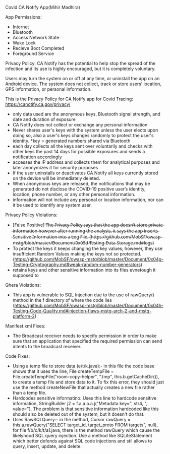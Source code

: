 Covid CA Notify App(Mihir Madhira)

App Permissions:
- Internet
- Bluetooth
- Access Network State
- Wake Lock
- Recieve Boot Completed
- Foreground Service

Privacy Policy:
CA Notify has the potential to help stop the spread of the infection and its use is 
highly encouraged, but it is completely voluntary.

Users may turn the system on or off at any time, or uninstall the app on an Android device. 
The system does not collect, track or store users’ location, GPS information, or personal 
information.

This is the Privacy Policy for CA Notify app for Covid Tracing: https://canotify.ca.gov/privacy/

- only data used are the anonymous keys, Bluetooth signal strength, and date and duration of
exposure
- CA Notify does not collect or exchange any personal information
- Never shares user's keys with the system unless the user elects upon doing so, also a user's
keys changes randomly to protect the user's identity. *key = generated numbers shared via 
Bluetooth
- each day collects all the keys sent over voluntarily and checks with other keys the past
14 days for possible exposures and sends a notification accordingly
- accesses the IP address and collects them for analytical purposes and later anonymizes it 
for security purposes
- If the user uninstalls or deactivates CA Notify all keys currently stored on the device 
will be immediately deleted.
- When anonymous keys are released, the notifications that may be generated do not disclose 
the COVID-19 positive user’s identity, location, phone number, or any other personal 
information.
- information will not include any personal or location information, nor can it be 
used to identify any system user.

Privacy Policy Violations:

- [False Positive] T̶h̶e̶ ̶P̶r̶i̶v̶a̶c̶y̶ ̶P̶o̶l̶i̶c̶y̶ ̶s̶a̶y̶s̶ ̶t̶h̶a̶t̶ ̶t̶h̶e̶ ̶a̶p̶p̶ ̶d̶o̶e̶s̶n̶'̶t̶ ̶s̶t̶o̶r̶e̶ ̶p̶r̶i̶v̶a̶t̶e̶ ̶i̶n̶f̶o̶r̶m̶a̶t̶i̶o̶n̶ ̶h̶o̶w̶e̶v̶e̶r̶ ̶a̶f̶t̶e̶r̶ ̶r̶u̶n̶n̶i̶n̶g̶ ̶t̶h̶e̶ ̶a̶n̶a̶l̶y̶s̶i̶s̶,̶ ̶i̶t̶ ̶s̶a̶y̶s̶ ̶t̶h̶e̶ ̶a̶p̶p̶ ̶i̶n̶s̶e̶r̶t̶s̶ ̶S̶e̶n̶s̶i̶t̶i̶v̶e̶ ̶I̶n̶f̶o̶r̶m̶a̶t̶i̶o̶n̶ ̶i̶n̶t̶o̶ ̶a̶ ̶L̶o̶g̶ ̶F̶i̶l̶e̶.̶ ̶(̶h̶t̶t̶p̶s̶:̶/̶/̶g̶i̶t̶h̶u̶b̶.̶c̶o̶m̶/̶M̶o̶b̶S̶F̶/̶o̶w̶a̶s̶p̶-̶m̶s̶t̶g̶/̶b̶l̶o̶b̶/̶m̶a̶s̶t̶e̶r̶/̶D̶o̶c̶u̶m̶e̶n̶t̶/̶0̶x̶0̶5̶d̶-̶T̶e̶s̶t̶i̶n̶g̶-̶D̶a̶t̶a̶-̶S̶t̶o̶r̶a̶g̶e̶.̶m̶d̶#̶l̶o̶g̶s̶) 
- To protect the keys it keeps changing the key values; however, they use insufficient 
Random Values making the keys not so protected.(https://github.com/MobSF/owasp-mstg/blob/master/Document/0x04g-Testing-Cryptography.md#weak-random-number-generators)
- retains keys and other sensitive information into its files evnetough it supposed to 


Ghera Violations:
- This app is vulnerable to SQL Injection due to the use of rawQuery() method in the f 
directory of where the code lies (https://github.com/MobSF/owasp-mstg/blob/master/Document/0x04h-Testing-Code-Quality.md#injection-flaws-mstg-arch-2-and-mstg-platform-2)

Manifest.xml Fixes:
- The Broadcast receiver needs to specify permission in order to make sure that an application that specified the required permission can send intents to the broadcast receiver.

Code Fixes:
- Using a temp file to store data (e/t/k.java):- in this file the code base shows that it uses the line, File createTempFile = File.createTempFile("room-copy-helper", ".tmp", this.b.getCacheDir()), to create a temp file and store data to it. To fix this error, they should just use the method createNewFile that actually creates a new file rather than a temp file. 
- Hardcodes sensitive informatino: Uses this line to hardcode sensitive information, StringBuilder j2 = f.a.a.a.a.j("Metadata key=", str4, ", value="). The problem is that sensitive information hardcoded like this should also be deleted out of the system, but it doesn't do that.
- Uses RawSQLQuery:- in the method, Cursor rawQuery = this.a.rawQuery("SELECT target_id, target_proto FROM targets", null), for file f/b/c/k/t/a1.java, there is the method rawQuery which cause the likelyhood SQL query injection. Use a method like SQLiteStatement which better defends against SQL code injections and stil allows to query, insert, update, and delete. 




 


